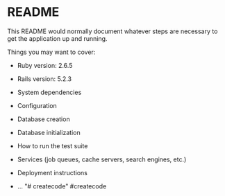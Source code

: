 # README

This README would normally document whatever steps are necessary to get the
application up and running.

Things you may want to cover:

* Ruby version: 2.6.5
* Rails version: 5.2.3

* System dependencies

* Configuration

* Database creation

* Database initialization

* How to run the test suite

* Services (job queues, cache servers, search engines, etc.)

* Deployment instructions

* ...
"# createcode" 
#createcode

